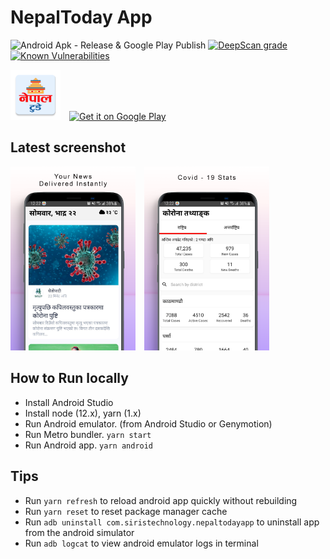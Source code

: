 # NepalToday App

![Android Apk - Release & Google Play Publish](https://github.com/siristechnology/nepaltoday-app/workflows/Android%20Apk%20-%20Release%20&%20Google%20Play%20Publish/badge.svg)
[![DeepScan grade](https://deepscan.io/api/teams/5348/projects/7146/branches/66889/badge/grade.svg)](https://deepscan.io/dashboard#view=project&tid=5348&pid=7146&bid=66889)
[![Known Vulnerabilities](https://snyk.io/test/github/siristechnology/nepaltoday-app/badge.svg?targetFile=android/app/build.gradle)](https://snyk.io/test/github/siristechnology/nepaltoday-app?targetFile=android/app/build.gradle)

<div>
<img src="android/app/src/main/res/mipmap-xxhdpi/ic_launcher.png" alt="screenshot-1" height="80" style="margin-right:10px"/>
<a href='https://play.google.com/store/apps/details?id=com.siristechnology.nepaltodayapp&pcampaignid=pcampaignidMKT-Other-global-all-co-prtnr-py-PartBadge-Mar2515-1' target='_blank'><img alt='Get it on Google Play' src='https://play.google.com/intl/en_us/badges/static/images/badges/en_badge_web_generic.png' height="50"/></a>
</div>
  
## Latest screenshot

<div>
<img src="assets/images/screenshot-1.png" alt="screenshot-1" width="200" style="margin-right:10px"/>
<img src="assets/images/screenshot-2.png" alt="screenshot-2" width="200" style="margin-right:10px"/>
</div>

## How to Run locally

-   Install Android Studio
-   Install node (12.x), yarn (1.x)
-   Run Android emulator. (from Android Studio or Genymotion)
-   Run Metro bundler. `yarn start`
-   Run Android app. `yarn android`

## Tips

-   Run `yarn refresh` to reload android app quickly without rebuilding
-   Run `yarn reset` to reset package manager cache
-   Run `adb uninstall com.siristechnology.nepaltodayapp` to uninstall app from the android simulator
-   Run `adb logcat` to view android emulator logs in terminal
